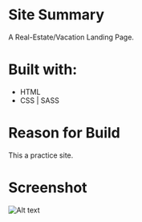 # Site Summary
A Real-Estate/Vacation Landing Page.

# Built with:
* HTML
* CSS | SASS 

# Reason for Build
This a practice site.

# Screenshot
![Alt text](Images/desktop-view.jpg)
